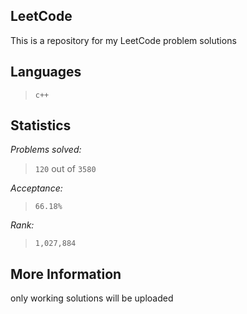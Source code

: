 
LeetCode
--------

This is a repository for my LeetCode problem solutions

Languages
---------

> `c++`


Statistics
----------

*Problems solved:*   

> `120`  out of `3580`

*Acceptance:*

> `66.18%`

*Rank:*

> `1,027,884`

More Information
-----------------

only working solutions will be uploaded
